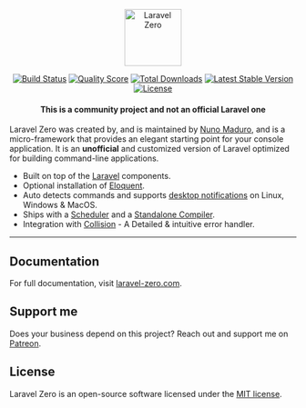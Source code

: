 <p align="center">
    <img title="Laravel Zero" height="100" src="https://raw.githubusercontent.com/laravel-zero/docs/master/images/logo/laravel-zero-readme.png" />
</p>

<p align="center">
  <a href="https://travis-ci.org/laravel-zero/framework"><img src="https://img.shields.io/travis/laravel-zero/framework/stable.svg" alt="Build Status"></img></a>
  <a href="https://scrutinizer-ci.com/g/laravel-zero/framework"><img src="https://img.shields.io/scrutinizer/g/laravel-zero/framework.svg" alt="Quality Score"></img></a>
  <a href="https://packagist.org/packages/laravel-zero/framework"><img src="https://poser.pugx.org/laravel-zero/framework/d/total.svg" alt="Total Downloads"></a>
  <a href="https://packagist.org/packages/laravel-zero/framework"><img src="https://poser.pugx.org/laravel-zero/framework/v/stable.svg" alt="Latest Stable Version"></a>
  <a href="https://packagist.org/packages/laravel-zero/framework"><img src="https://poser.pugx.org/laravel-zero/framework/license.svg" alt="License"></a>
</p>

<h4> <center>This is a <bold>community project</bold> and not an official Laravel one </center></h4>

Laravel Zero was created by, and is maintained by [Nuno Maduro](https://github.com/nunomaduro), and is a micro-framework that provides an elegant starting point for your console application. It is an **unofficial** and customized version of Laravel optimized for building command-line applications.

- Built on top of the [Laravel](https://laravel.com) components.
- Optional installation of [Eloquent](http://laravel-zero.com/#/?id=database).
- Auto detects commands and supports [desktop notifications](https://github.com/nunomaduro/laravel-desktop-notifier) on Linux, Windows & MacOS.
- Ships with a [Scheduler](http://laravel-zero.com/#/?id=scheduler) and a [Standalone Compiler](http://laravel-zero.com/#/?id=building-a-standalone-application).
- Integration with [Collision](https://github.com/nunomaduro/collision) - A Detailed & intuitive error handler.
------

## Documentation

For full documentation, visit [laravel-zero.com](http://laravel-zero.com/).

## Support me

Does your business depend on this project? Reach out and support me on [Patreon](https://www.patreon.com/nunomaduro).

## License

Laravel Zero is an open-source software licensed under the [MIT license](https://github.com/laravel-zero/laravel-zero/blob/stable/LICENSE.md).
